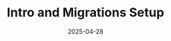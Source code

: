 ---
layout: post
title:  "Intro and Migrations Setup"
date:   2025-04-28
tags: [cleancode,csharp,designpatterns,statemachine]
series: "Net Core Web API Step By Step"
---